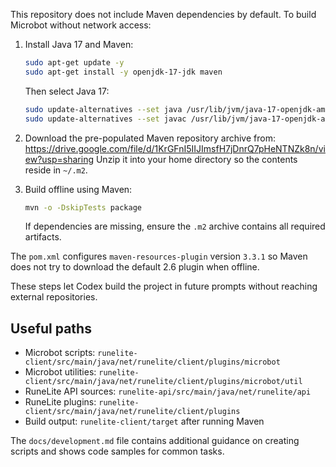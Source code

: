 This repository does not include Maven dependencies by default.
To build Microbot without network access:

1. Install Java 17 and Maven:
   ```bash
   sudo apt-get update -y
   sudo apt-get install -y openjdk-17-jdk maven
   ```
   Then select Java 17:
   ```bash
   sudo update-alternatives --set java /usr/lib/jvm/java-17-openjdk-amd64/bin/java
   sudo update-alternatives --set javac /usr/lib/jvm/java-17-openjdk-amd64/bin/javac
   ```

2. Download the pre-populated Maven repository archive from:
   https://drive.google.com/file/d/1KrGFnI5IIJImsfH7jDnrQ7pHeNTNZk8n/view?usp=sharing
   Unzip it into your home directory so the contents reside in `~/.m2`.

3. Build offline using Maven:
   ```bash
   mvn -o -DskipTests package
   ```
   If dependencies are missing, ensure the `.m2` archive contains all required artifacts.

The `pom.xml` configures `maven-resources-plugin` version `3.3.1` so Maven does
not try to download the default 2.6 plugin when offline.

These steps let Codex build the project in future prompts without reaching external repositories.

## Useful paths
- Microbot scripts: `runelite-client/src/main/java/net/runelite/client/plugins/microbot`
- Microbot utilities: `runelite-client/src/main/java/net/runelite/client/plugins/microbot/util`
- RuneLite API sources: `runelite-api/src/main/java/net/runelite/api`
- RuneLite plugins: `runelite-client/src/main/java/net/runelite/client/plugins`
- Build output: `runelite-client/target` after running Maven

The `docs/development.md` file contains additional guidance on creating scripts and shows code samples for common tasks.

